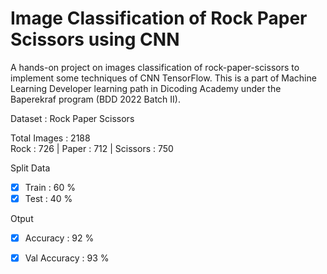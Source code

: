 # Image Classification of Rock Paper Scissors using CNN

A hands-on project on images classification of rock-paper-scissors to implement some techniques of CNN TensorFlow. This is a part of Machine Learning Developer learning path in Dicoding Academy under the Baperekraf program (BDD 2022 Batch II).

Dataset : Rock Paper Scissors <br />

Total Images : 2188<br />
Rock : 726  |  Paper : 712  |  Scissors : 750

 Split Data
 - [x] Train       : 60 %
 - [x] Test        : 40 %

Otput
 - [x] Accuracy       : 92 %
 - [x] Val Accuracy   : 93 %

